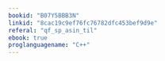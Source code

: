 ```yaml
---
bookid: "B07Y5BBB3N"
linkid: "8cac19c9ef76fc76782dfc453bef9d9e"
referal: "qf_sp_asin_til"
ebook: true
proglanguagename: "C++"
---
```


